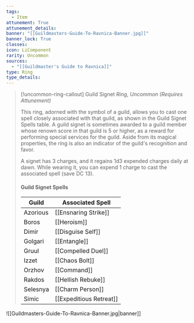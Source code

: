 ```yaml
---
tags:
  - Item
attunement: True
attunement_details:
banner: "[[Guildmasters-Guide-To-Ravnica-Banner.jpg]]"
banner_lock: True
classes:
icon: LiComponent
rarity: Uncommon
sources:
  - "[[Guildmaster's Guide to Ravnica]]"
type: Ring
type_details:
---
```

>[!uncommon-ring-callout] Guild Signet
>*Ring, Uncommon (Requires Attunement)*
>
>This ring, adorned with the symbol of a guild, allows you to cast one spell closely associated with that guild, as shown in the Guild Signet Spells table. A guild signet is sometimes awarded to a guild member whose renown score in that guild is 5 or higher, as a reward for performing special services for the guild. Aside from its magical properties, the ring is also an indicator of the guild's recognition and favor.
>
>A signet has 3 charges, and it regains 1d3 expended charges daily at dawn. While wearing it, you can expend 1 charge to cast the associated spell (save DC 13).
>
>####  Guild Signet Spells 
>
>| Guild | Associated Spell |
>| --- | --- |
>| Azorious | [[Ensnaring Strike]] |
>| Boros | [[Heroism]] |
>| Dimir | [[Disguise Self]] |
>| Golgari | [[Entangle]] |
>| Gruul | [[Compelled Duel]] |
>| Izzet | [[Chaos Bolt]] |
>| Orzhov | [[Command]] |
>| Rakdos | [[Hellish Rebuke]] |
>| Selesnya | [[Charm Person]] |
>| Simic | [[Expeditious Retreat]] |

![[Guildmasters-Guide-To-Ravnica-Banner.jpg|banner]]